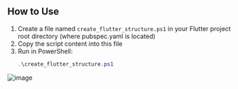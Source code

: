 ## How to Use

1. Create a file named `create_flutter_structure.ps1` in your Flutter project root directory (where pubspec.yaml is located)
2. Copy the script content into this file
3. Run in PowerShell:
   ```powershell
   .\create_flutter_structure.ps1


![image](https://github.com/user-attachments/assets/9694000f-32cf-40dd-a6ff-c13830e92d6d)

